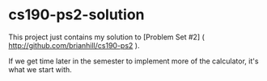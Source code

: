 # cs190-ps2-solution

This project just contains my solution to [Problem Set #2] ( http://github.com/brianhill/cs190-ps2 ).

If we get time later in the semester to implement more of the calculator, it's what we start with.
